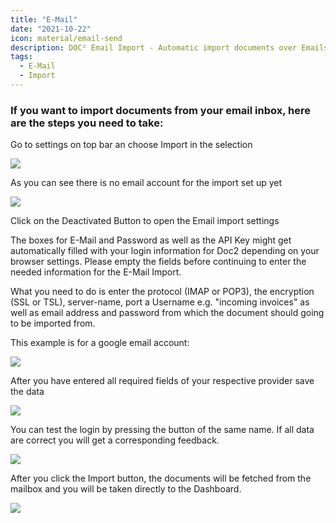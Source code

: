 ```yaml
---
title: "E-Mail"
date: "2021-10-22"
icon: material/email-send
description: DOC² Email Import - Automatic import documents over Emails
tags:
  - E-Mail
  - Import
---
```


### If you want to import documents from your email inbox, here are the steps you need to take:

Go to settings on top bar an choose Import in the selection

![](/_images/doc2/DOC²_Settings_Import-1024x556.png)

As you can see there is no email account for the import set up yet

![](/_images/doc2/DOC²_Import-Settings-1-1024x555.png)

Click on the Deactivated Button to open the Email import settings

The boxes for E-Mail and Password as well as the API Key might get automatically filled with your login information for Doc2 depending on your browser settings. Please empty the fields before continuing to enter the needed information for the E-Mail Import.

What you need to do is enter the protocol (IMAP or POP3), the encryption (SSL or TSL), server-name, port a Username e.g. "incoming invoices" as well as email address and password from which the document should going to be imported from.

This example is for a google email account:

![](/_images/doc2/DOC²_EmailImportSettings-1024x556.png)

After you have entered all required fields of your respective provider save the data

![](/_images/doc2/DOC²_EmailImportSettings_save-1024x591.png)

You can test the login by pressing the button of the same name. If all data are correct you will get a corresponding feedback.

![](/_images/doc2/DOC²_EmailImportSettings_testlogin-1024x589.png)

After you click the Import button, the documents will be fetched from the mailbox and you will be taken directly to the Dashboard.

![](/_images/doc2/DOC²_Dashboard_Documents-from-mailbox-1024x554.png)
